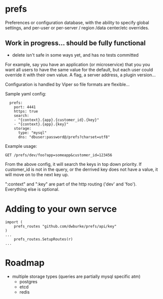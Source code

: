 # prefs
Preferences or configuration database, with the ability to specify
global settings, and per-user or per-server / region /data center/etc overrides.

## Work in progress... should be fully functional
- delete isn't safe in some ways yet, and has no tests committed

For example, say you have an application (or microservice) that you you want all
users to have the same value for the default, but each user could override it
with their own value.  A flag, a server address, a plugin version...

Configuration is handled by Viper so file formats are flexible...

Sample yaml config:

```
  prefs:
    port: 4441
    https: true
    search:
    - "{context}.{app}.{customer_id}.{key}"
    - "{context}.{app}.{key}"
    storage:
      type: "mysql"
      dns: "dbuser:password@/prefs?charset=utf8"
```

Example usage:

  `GET /prefs/dev/foo?app=someapp&customer_id=123456`

From the above config, it will search the keys in top down priority.  If 
customer_id is not in the query, or the derrived key does not have a value,
it will move on to the next key up.

":context" and ":key" are part of the http routing ('dev' and 'foo').
Everything else is optional.

# Adding to your own servce

```
import (
    prefs_routes "github.com/dwburke/prefs/api/key"
)
...
    prefs_routes.SetupRoutes(r)
...

```

# Roadmap
- multiple storage types (queries are partially mysql specific atm)
  - postgres
  - etcd
  - redis
